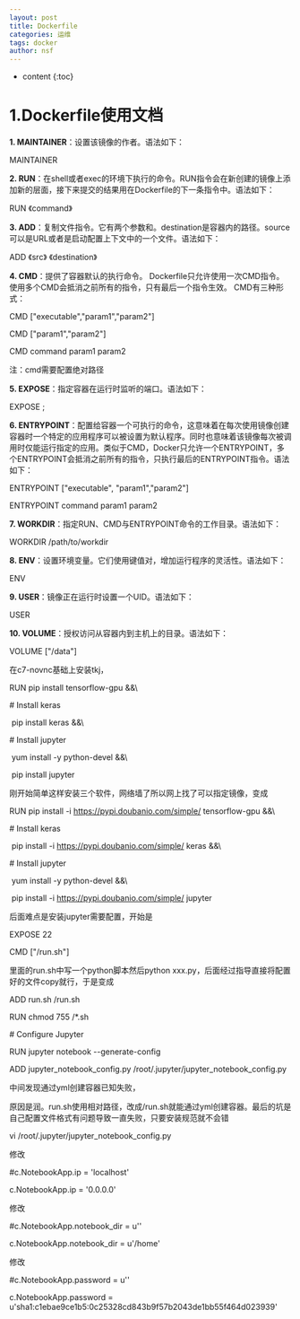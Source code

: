 ```yaml
---
layout: post
title: Dockerfile
categories: 运维
tags: docker
author: nsf
---
```


* content
{:toc}

# 1.Dockerfile使用文档




**1. MAINTAINER**：设置该镜像的作者。语法如下：

MAINTAINER <author name>


**2. RUN**：在shell或者exec的环境下执行的命令。RUN指令会在新创建的镜像上添加新的层面，接下来提交的结果用在Dockerfile的下一条指令中。语法如下：

RUN 《command》


**3. ADD**：复制文件指令。它有两个参数<source>和<destination>。destination是容器内的路径。source可以是URL或者是启动配置上下文中的一个文件。语法如下：

ADD 《src》 《destination》


**4. CMD**：提供了容器默认的执行命令。 Dockerfile只允许使用一次CMD指令。 使用多个CMD会抵消之前所有的指令，只有最后一个指令生效。 CMD有三种形式：

CMD ["executable","param1","param2"]

CMD ["param1","param2"]

CMD command param1 param2

注：cmd需要配置绝对路径


**5. EXPOSE**：指定容器在运行时监听的端口。语法如下：

EXPOSE <port>;


**6. ENTRYPOINT**：配置给容器一个可执行的命令，这意味着在每次使用镜像创建容器时一个特定的应用程序可以被设置为默认程序。同时也意味着该镜像每次被调用时仅能运行指定的应用。类似于CMD，Docker只允许一个ENTRYPOINT，多个ENTRYPOINT会抵消之前所有的指令，只执行最后的ENTRYPOINT指令。语法如下：

ENTRYPOINT ["executable", "param1","param2"]

ENTRYPOINT command param1 param2


**7. WORKDIR**：指定RUN、CMD与ENTRYPOINT命令的工作目录。语法如下：

WORKDIR /path/to/workdir


**8. ENV**：设置环境变量。它们使用键值对，增加运行程序的灵活性。语法如下：

ENV <key> <value>


**9. USER**：镜像正在运行时设置一个UID。语法如下：

USER <uid>


**10. VOLUME**：授权访问从容器内到主机上的目录。语法如下：

VOLUME ["/data"]

在c7-novnc基础上安装tkj，

RUN pip install tensorflow-gpu &&\

\# Install keras

​	pip install keras &&\

\# Install jupyter

​	yum install -y python-devel &&\

​	pip install jupyter

刚开始简单这样安装三个软件，网络墙了所以网上找了可以指定镜像，变成

RUN pip install -i https://pypi.doubanio.com/simple/ tensorflow-gpu &&\

\# Install keras

​	pip install -i https://pypi.doubanio.com/simple/ keras &&\

\# Install jupyter

​	yum install -y python-devel &&\

​	pip install -i https://pypi.doubanio.com/simple/ jupyter

后面难点是安装jupyter需要配置，开始是

EXPOSE 22  

CMD ["/run.sh"]

里面的run.sh中写一个python脚本然后python xxx.py，后面经过指导直接将配置好的文件copy就行，于是变成

ADD run.sh /run.sh

RUN chmod 755 /*.sh

 

\# Configure Jupyter

RUN jupyter notebook --generate-config

ADD jupyter_notebook_config.py /root/.jupyter/jupyter_notebook_config.py

中间发现通过yml创建容器已知失败，

原因是润。run.sh使用相对路径，改成/run.sh就能通过yml创建容器。最后的坑是自己配置文件格式有问题导致一直失败，只要安装规范就不会错

vi /root/.jupyter/jupyter_notebook_config.py 

修改 

\#c.NotebookApp.ip = 'localhost'

c.NotebookApp.ip = '0.0.0.0'

修改

\#c.NotebookApp.notebook_dir = u''

c.NotebookApp.notebook_dir = u'/home'

修改

\#c.NotebookApp.password = u''

c.NotebookApp.password = u'sha1:c1ebae9ce1b5:0c25328cd843b9f57b2043de1bb55f464d023939'

 